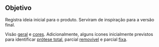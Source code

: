 ## Objetivo

Registra ideia inicial para o produto.
Serviram de inspiração para a versão final.

Visão [geral](ideia.jpeg) e [cores](cores.jpeg).
Adicionalmente, alguns ícones inicialmente previstos
para identificar [prótese total](media/pt.png), parcial [removível](media/ppr.png) e parcial [fixa](media/pf.png).
